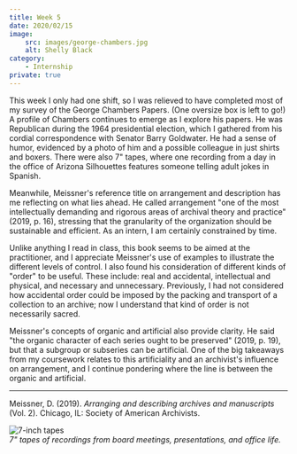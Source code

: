 ```yaml
---
title: Week 5
date: 2020/02/15
image:
    src: images/george-chambers.jpg
    alt: Shelly Black
category:
    - Internship
private: true
---
```


This week I only had one shift, so I was relieved to have completed most of my survey of the George Chambers Papers. (One oversize box is left to go!) A profile of Chambers continues to emerge as I explore his papers. He was Republican during the 1964 presidential election, which I gathered from his cordial correspondence with Senator Barry Goldwater. He had a sense of humor, evidenced by a photo of him and a possible colleague in just shirts and boxers. There were also 7" tapes, where one recording from a day in the office of Arizona Silhouettes features someone telling adult jokes in Spanish.

Meanwhile, Meissner's reference title on arrangement and description has me reflecting on what lies ahead. He called arrangement "one of the most intellectually demanding and rigorous areas of archival theory and practice" (2019, p. 16), stressing that the granularity of the organization should be sustainable and efficient. As an intern, I am certainly constrained by time.

Unlike anything I read in class, this book seems to be aimed at the practitioner, and I appreciate Meissner's use of examples to illustrate the different levels of control. I also found his consideration of different kinds of "order" to be useful. These include: real and accidental, intellectual and physical, and necessary and unnecessary. Previously, I had not considered how accidental order could be imposed by the packing and transport of a collection to an archive; now I understand that kind of order is not necessarily sacred.

Meissner's concepts of organic and artificial also provide clarity. He said "the organic character of each series ought to be preserved" (2019, p. 19), but that a subgroup or subseries can be artificial. One of the big takeaways from my coursework relates to this artificiality and an archivist's influence on arrangement, and I continue pondering where the line is between the organic and artificial.

---

Meissner, D. (2019). _Arranging and describing archives and manuscripts_ (Vol. 2). Chicago, IL: Society of American Archivists.

![7-inch tapes](images/7-inch-tapes.jpg)  
_7" tapes of recordings from board meetings, presentations, and office life._
